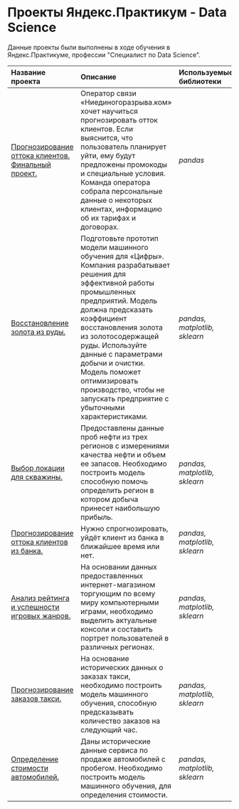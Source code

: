 # Проекты Яндекс.Практикум - Data Science
Данные проекты были выполнены в ходе обучения в Яндекс.Практикуме, профессии "Специалист по Data Science".

| Название проекта | Описание | Используемые библиотеки | 
| :---------------------- | :---------------------- | :---------------------- |
| [Прогнозирование оттока клиентов. Финальный проект.](customer_outflow_final_project) | Оператор связи «Ниединогоразрыва.ком» хочет научиться прогнозировать отток клиентов. Если выяснится, что пользователь планирует уйти, ему будут предложены промокоды и специальные условия. Команда оператора собрала персональные данные о некоторых клиентах, информацию об их тарифах и договорах.| *pandas* |
| [Восстановление золота из руды.](gold_recovery) | Подготовьте прототип модели машинного обучения для «Цифры». Компания разрабатывает решения для эффективной работы промышленных предприятий. Модель должна предсказать коэффициент восстановления золота из золотосодержащей руды. Используйте данные с параметрами добычи и очистки. Модель поможет оптимизировать производство, чтобы не запускать предприятие с убыточными характеристиками.| *pandas, matplotlib, sklearn* |
| [Выбор локации для скважины.](choosing_location) | Предоставлены данные проб нефти из трех регионов с измерениями качества нефти и объем ее запасов. Необходимо построить модель способную помочь определить регион в котором добыча принесет наибольшую прибыль.| *pandas, matplotlib, sklearn* |
| [Прогнозирование оттока клиентов из банка.](customer_outflow_bank) | Нужно спрогнозировать, уйдёт клиент из банка в ближайшее время или нет.| *pandas, matplotlib, sklearn* |
| [Анализ рейтинга и успешности игровых жанров.](games_rating) | На основании данных предоставленных интернет-магазином торгующим по всему миру компьютерными играми, необходимо выделить актуальные консоли и составить портрет пользователей в различных регионах.| *pandas, matplotlib, sklearn* |
| [Прогнозирование заказов такси.](taxi_order) | На основание исторических данных о заказах такси, необходимо построить модель машинного обучения, способную предсказывать количество заказов на следующий час.| *pandas, matplotlib, sklearn* |
| [Определение стоимости автомобилей.](car_price) | Даны исторические данные сервиса по продаже автомобилей с пробегом. Необходимо построить модель машинного обучения, для определения стоимости.| *pandas, matplotlib, sklearn* |
